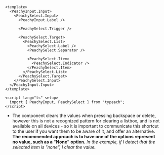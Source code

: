 ```vue
<template>
  <PeachyInput.Input>
    <PeachySelect.Input>
      <PeachyInput.Label />

      <PeachySelect.Trigger />

      <PeachySelect.Target>
        <PeachySelect.List>
          <PeachySelect.Label />
          <PeachySelect.Separator />

          <PeachySelect.Item>
            <PeachySelect.Indicator />
          </PeachySelect.Item>
        </PeachySelect.List>
      </PeachySelect.Target>
    </PeachySelect.Input>
  </PeachyInput.Input>
</template>

<script lang="ts" setup>
  import { PeachyInput, PeachySelect } from "typeach";
</script>
```

- The component clears the values when pressing backspace or delete, however this is not a recognized pattern for clearing a listbox, and is not available on all devices - so it is important to communicate this shortcut to the user if you want them to be aware of it, and offer an alternative. **The recommended approach is to have one of the options represent no value, such as a "None" option.** _In the example, if I detect that the selected item is "none", I clear the value._

